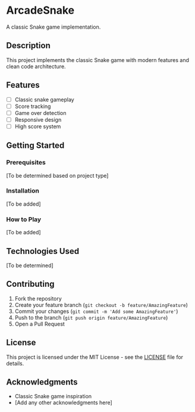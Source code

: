 # ArcadeSnake

A classic Snake game implementation.

## Description

This project implements the classic Snake game with modern features and clean code architecture.

## Features

- [ ] Classic snake gameplay
- [ ] Score tracking
- [ ] Game over detection
- [ ] Responsive design
- [ ] High score system

## Getting Started

### Prerequisites

[To be determined based on project type]

### Installation

[To be added]

### How to Play

[To be added]

## Technologies Used

[To be determined]

## Contributing

1. Fork the repository
2. Create your feature branch (`git checkout -b feature/AmazingFeature`)
3. Commit your changes (`git commit -m 'Add some AmazingFeature'`)
4. Push to the branch (`git push origin feature/AmazingFeature`)
5. Open a Pull Request

## License

This project is licensed under the MIT License - see the [LICENSE](LICENSE) file for details.

## Acknowledgments

- Classic Snake game inspiration
- [Add any other acknowledgments here] 